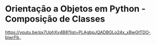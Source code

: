 # Orientação a Objetos em Python - Composição de Classes

https://youtu.be/px7UphXv4B8?list=PLAgbpJQADBGLo24x_xBwGtTDO-bjwrFb_
